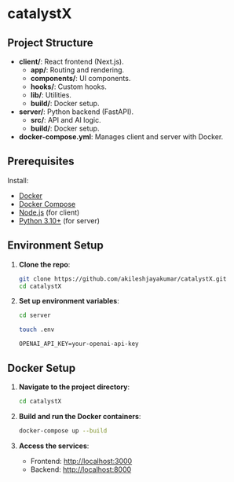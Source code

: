 # catalystX

## Project Structure

- **client/**: React frontend (Next.js).
  - **app/**: Routing and rendering.
  - **components/**: UI components.
  - **hooks/**: Custom hooks.
  - **lib/**: Utilities.
  - **build/**: Docker setup.
- **server/**: Python backend (FastAPI).
  - **src/**: API and AI logic.
  - **build/**: Docker setup.
- **docker-compose.yml**: Manages client and server with Docker.

## Prerequisites

Install:

- [Docker](https://www.docker.com/get-started)
- [Docker Compose](https://docs.docker.com/compose/install/)
- [Node.js](https://nodejs.org/) (for client)
- [Python 3.10+](https://www.python.org/) (for server)

## Environment Setup

1. **Clone the repo**:

   ```bash
   git clone https://github.com/akileshjayakumar/catalystX.git
   cd catalystX
   ```

2. **Set up environment variables**:

   ```bash
   cd server
   ```

   ```bash
   touch .env
   ```

   ```env
   OPENAI_API_KEY=your-openai-api-key
   ```

## Docker Setup

1. **Navigate to the project directory**:

   ```bash
   cd catalystX
   ```

2. **Build and run the Docker containers**:

   ```bash
   docker-compose up --build
   ```

3. **Access the services**:

   - Frontend: [http://localhost:3000](http://localhost:3000)
   - Backend: [http://localhost:8000](http://localhost:8000)
